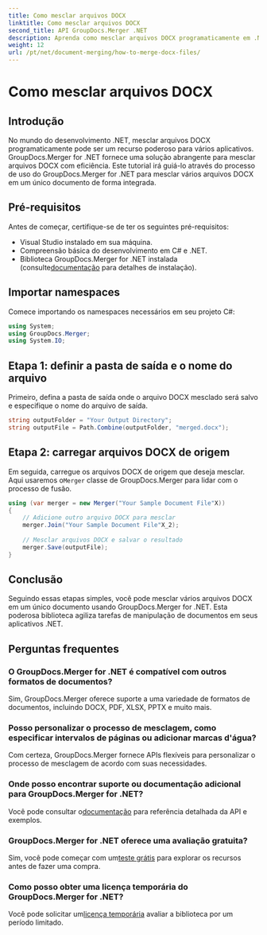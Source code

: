 ```yaml
---
title: Como mesclar arquivos DOCX
linktitle: Como mesclar arquivos DOCX
second_title: API GroupDocs.Merger .NET
description: Aprenda como mesclar arquivos DOCX programaticamente em .NET usando GroupDocs.Merger, simplificando com eficiência as tarefas de manipulação de documentos.
weight: 12
url: /pt/net/document-merging/how-to-merge-docx-files/
---
```


# Como mesclar arquivos DOCX

## Introdução
No mundo do desenvolvimento .NET, mesclar arquivos DOCX programaticamente pode ser um recurso poderoso para vários aplicativos. GroupDocs.Merger for .NET fornece uma solução abrangente para mesclar arquivos DOCX com eficiência. Este tutorial irá guiá-lo através do processo de uso do GroupDocs.Merger for .NET para mesclar vários arquivos DOCX em um único documento de forma integrada.
## Pré-requisitos
Antes de começar, certifique-se de ter os seguintes pré-requisitos:
- Visual Studio instalado em sua máquina.
- Compreensão básica do desenvolvimento em C# e .NET.
-  Biblioteca GroupDocs.Merger for .NET instalada (consulte[documentação](https://tutorials.groupdocs.com/merger/net/) para detalhes de instalação).

## Importar namespaces
Comece importando os namespaces necessários em seu projeto C#:
```csharp
using System; 
using GroupDocs.Merger;
using System.IO;
```
## Etapa 1: definir a pasta de saída e o nome do arquivo
Primeiro, defina a pasta de saída onde o arquivo DOCX mesclado será salvo e especifique o nome do arquivo de saída.
```csharp
string outputFolder = "Your Output Directory";
string outputFile = Path.Combine(outputFolder, "merged.docx");
```
## Etapa 2: carregar arquivos DOCX de origem
Em seguida, carregue os arquivos DOCX de origem que deseja mesclar. Aqui usaremos o`Merger` classe de GroupDocs.Merger para lidar com o processo de fusão.
```csharp
using (var merger = new Merger("Your Sample Document File"X))
{
    // Adicione outro arquivo DOCX para mesclar
    merger.Join("Your Sample Document File"X_2);
    
    // Mesclar arquivos DOCX e salvar o resultado
    merger.Save(outputFile);
}
```

## Conclusão
Seguindo essas etapas simples, você pode mesclar vários arquivos DOCX em um único documento usando GroupDocs.Merger for .NET. Esta poderosa biblioteca agiliza tarefas de manipulação de documentos em seus aplicativos .NET.
## Perguntas frequentes
### O GroupDocs.Merger for .NET é compatível com outros formatos de documentos?
Sim, GroupDocs.Merger oferece suporte a uma variedade de formatos de documentos, incluindo DOCX, PDF, XLSX, PPTX e muito mais.
### Posso personalizar o processo de mesclagem, como especificar intervalos de páginas ou adicionar marcas d'água?
Com certeza, GroupDocs.Merger fornece APIs flexíveis para personalizar o processo de mesclagem de acordo com suas necessidades.
### Onde posso encontrar suporte ou documentação adicional para GroupDocs.Merger for .NET?
 Você pode consultar o[documentação](https://tutorials.groupdocs.com/merger/net/) para referência detalhada da API e exemplos.
### GroupDocs.Merger for .NET oferece uma avaliação gratuita?
 Sim, você pode começar com um[teste grátis](https://releases.groupdocs.com/) para explorar os recursos antes de fazer uma compra.
### Como posso obter uma licença temporária do GroupDocs.Merger for .NET?
 Você pode solicitar um[licença temporária](https://purchase.groupdocs.com/temporary-license/) avaliar a biblioteca por um período limitado.